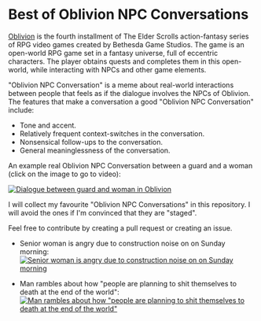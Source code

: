 Best of Oblivion NPC Conversations
==================================
[Oblivion] is the fourth installment of The Elder Scrolls action-fantasy series of RPG video games created by Bethesda Game Studios. The game is an open-world RPG game set in a fantasy universe, full of eccentric characters. The player obtains quests and completes them in this open-world, while interacting with NPCs and other game elements.

"Oblivion NPC Conversation" is a meme about real-world interactions between people that feels as if the dialogue involves the NPCs of Oblivion. The features that make a conversation a good "Oblivion NPC Conversation" include:

- Tone and accent.
- Relatively frequent context-switches in the conversation.
- Nonsensical follow-ups to the conversation.
- General meaninglessness of the conversation.

An example real Oblivion NPC Conversation between a guard and a woman (click on the image to go to video):

[![Dialogue between guard and woman in Oblivion](https://img.youtube.com/vi/odkmx8sDi1o/maxresdefault.jpg)](https://youtu.be/odkmx8sDi1o)

I will collect my favourite "Oblivion NPC Conversations" in this repository. I will avoid the ones if I'm convinced that they are "staged".

Feel free to contribute by creating a pull request or creating an issue.

- Senior woman is angry due to construction noise on on Sunday morning:
  [![Senior woman is angry due to construction noise on on Sunday morning](https://img.youtube.com/vi/MXqWdtsFqsc/maxresdefault.jpg)](https://youtu.be/MXqWdtsFqsc)

- Man rambles about how "people are planning to shit themselves to death at the end of the world":
  [![Man rambles about how "people are planning to shit themselves to death at the end of the world"](https://img.youtube.com/vi/R4GlR6X4ljU/maxresdefault.jpg)](https://youtu.be/R4GlR6X4ljU)

[Oblivion]: https://elderscrolls.bethesda.net/en/oblivion
